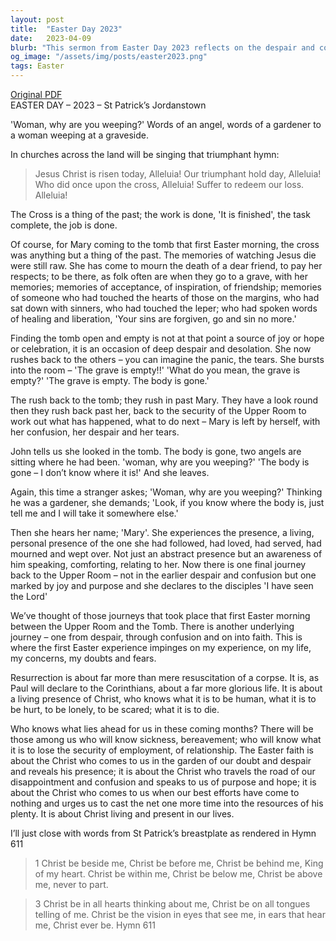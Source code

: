 ```yaml
---
layout: post
title:  "Easter Day 2023"
date:   2023-04-09
blurb: "This sermon from Easter Day 2023 reflects on the despair and confusion Mary felt when she found Jesus' tomb empty, and her joy when she realized He had risen. It draws parallels between her journey and our own journeys through doubt, fear, and ultimately faith. The sermon emphasizes the living presence of Christ in our lives, who knows our human experiences and offers hope and purpose."
og_image: "/assets/img/posts/easter2023.png"
tags: Easter
---
```

[Original PDF](/assets/pdf/easter2023.pdf)    
EASTER DAY – 2023 – St Patrick’s Jordanstown

'Woman, why are you weeping?' Words of an angel, words of a gardener to a woman weeping at a graveside.

In churches across the land will be singing that triumphant hymn:

> Jesus Christ is risen today, Alleluia!
> Our triumphant hold day, Alleluia!
> Who did once upon the cross, Alleluia!
> Suffer to redeem our loss. Alleluia!

The Cross is a thing of the past; the work is done, 'It is finished', the task complete, the job is done.

Of course, for Mary coming to the tomb that first Easter morning, the cross was anything but a thing of the past. The memories of watching Jesus die were still raw. She has come to mourn the death of a dear friend, to pay her respects; to be there, as folk often are when they go to a grave, with her memories; memories of acceptance, of inspiration, of friendship; memories of someone who had touched the hearts of those on the margins, who had sat down with sinners, who had touched the leper; who had spoken words of healing and liberation, 'Your sins are forgiven, go and sin no more.'

Finding the tomb open and empty is not at that point a source of joy or hope or celebration, it is an occasion of deep despair and desolation. She now rushes back to the others – you can imagine the panic, the tears. She bursts into the room – 'The grave is empty!!' 'What do you mean, the grave is empty?' 'The grave is empty. The body is gone.'

The rush back to the tomb; they rush in past Mary. They have a look round then they rush back past her, back to the security of the Upper Room to work out what has happened, what to do next – Mary is left by herself, with her confusion, her despair and her tears.

John tells us she looked in the tomb. The body is gone, two angels are sitting where he had been. 'woman, why are you weeping?' 'The body is gone – I don’t know where it is!' And she leaves.

Again, this time a stranger askes; 'Woman, why are you weeping?' Thinking he was a gardener, she demands; 'Look, if you know where the body is, just tell me and I will take it somewhere else.'

Then she hears her name; 'Mary'. She experiences the presence, a living, personal presence of the one she had followed, had loved, had served, had mourned and wept over. Not just an abstract presence but an awareness of him speaking, comforting, relating to her. Now there is one final journey back to the Upper Room – not in the earlier despair and confusion but one marked by joy and purpose and she declares to the disciples 'I have seen the Lord'

We’ve thought of those journeys that took place that first Easter morning between the Upper Room and the Tomb. There is another underlying journey – one from despair, through confusion and on into faith. This is where the first Easter experience impinges on my experience, on my life, my concerns, my doubts and fears.

Resurrection is about far more than mere resuscitation of a corpse. It is, as Paul will declare to the Corinthians, about a far more glorious life. It is about a living presence of Christ, who knows what it is to be human, what it is to be hurt, to be lonely, to be scared; what it is to die.

Who knows what lies ahead for us in these coming months? There will be those among us who will know sickness, bereavement; who will know what it is to lose the security of employment, of relationship. The Easter faith is about the Christ who comes to us in the garden of our doubt and despair and reveals his presence; it is about the Christ who travels the road of our disappointment and confusion and speaks to us of purpose and hope; it is about the Christ who comes to us when our best efforts have come to nothing and urges us to cast the net one more time into the resources of his plenty. It is about Christ living and present in our lives.

I’ll just close with words from St Patrick’s breastplate as rendered in Hymn 611

> 1 Christ be beside me,
> Christ be before me,
> Christ be behind me,
> King of my heart.
> Christ be within me,
> Christ be below me,
> Christ be above me,
> never to part.

> 3 Christ be in all hearts thinking about me,
> Christ be on all tongues telling of me.
> Christ be the vision in eyes that see me,
> in ears that hear me,
> Christ ever be. Hymn 611
